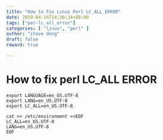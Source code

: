 ```yaml
---
title: "How to Fix Linux Perl LC_ALL_ERROR"
date: 2019-04-16T14:36:34+08:00
tags: ["per-lc_all_error"]
categories: [ "linux", "perl" ]
author: "steve dong"
draft: false
reward: true

---
```


# How to fix perl LC_ALL ERROR

```shell
export LANGUAGE=en_US.UTF-8
export LANG=en_US.UTF-8
export LC_ALL=en_US.UTF-8

cat >> /etc/environment <<EOF
LC_ALL=en_US.UTF-8
LANG=en_US.UTF-8
EOF

```
